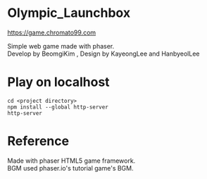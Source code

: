 # Olympic_Launchbox
https://game.chromato99.com

Simple web game made with phaser.<br>
Develop by BeomgiKim , Design by KayeongLee and HanbyeolLee

# Play on localhost
```
cd <project directory>
npm install --global http-server
http-server
```

# Reference
Made with phaser HTML5 game framework.<br>
BGM used phaser.io's tutorial game's BGM.
